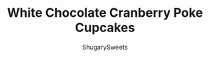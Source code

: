 ---
layout: ../../layouts/MarkdownPostLayout.astro
title: White Chocolate Cranberry Poke Cupcakes
author: ShugarySweets
pubDate: 2019-01-15
description: "Looking for a refreshing dessert this holiday season? Make a batch of these White Chocolate Cranberry Poke Cupcakes. Sugared cranberries add the finishing touch to these heavenly Christmas cupcakes!"
image_url: https://www.shugarysweets.com/wp-content/uploads/2014/11/white-chocolate-cranberry-poke-cupcake-1.jpg
tags: ["Cupcake","American"]
calories: 276
protein: 2
carbohydrates: 60
fats: 4
fiber: 1
ingredients: ["1 package (2 layer cake size) white cake mix","1 cup boiling water","1 package (3 ounce) JELL-O Cranberry Flavor Gelatin","1 1/2 packages (6 ounce total) White Chocolate bars","1 package (8 ounce) Cream Cheese, softened","1/4 cup unsalted butter, softened","1 teaspoon vanilla extract","3 cups powdered sugar","3 cups granulated sugar, divided","2 cups water","2 cups fresh cranberries"]
serves: 24
time: "8 hours 40 minutes"
prepTime: "10 minutes"
instructions: ["For the cranberries, combine 2 cup of the sugar with water in a small saucepan. Heat over low heat, and stir until sugar dissolves. Do not bring to a boil. Remove from heat as soon as sugar is dissolved. In a large bowl, add cranberries. Top with sugar syrup and refrigerate 8 hours or overnight.","After it has soaked for at least 8 hours, drain off syrup completely and allow to sit in strainer for at least 15 minutes. Pour remaining 1 cup sugar in a large ziploc bag, add cranberries and shake. Empty contents of bag onto a wire rack (with foil underneath to catch the mess). Let cranberries dry for at least an hour. Store in refrigerator until ready to garnish cupcakes.","For the cupcakes, bake cake mix according to package for 24 cupcakes. Pierce tops of cupcakes immediately after cooking.","Combine boiling water with JELL-O gelatin, stir until dissolved. Spoon gently over cupcakes, allowing to sink into fork holes. Refrigerate at least 2 hours or overnight.","For the frosting, melt chocolate according to package directions. Beat cream cheese and butter in a large mixing bowl for about 4-5 minutes, until fluffy. Add melted chocolate, vanilla, and powdered sugar. Beat for another 2-3 minutes until fluffy.","Pipe onto cupcakes and garnish with sugared cranberries. ENJOY!"]
nutrition: ["276 calories","60 grams carbohydrates","7 milligrams cholesterol","4 grams fat","1 grams fiber","2 grams protein","2 grams saturated fat","172 milligrams sodium","50 grams sugar","0 grams trans fat","1 grams unsaturated fat"]
---